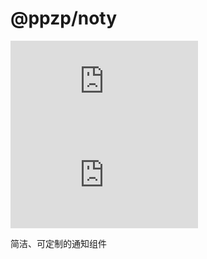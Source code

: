 # @ppzp/noty
[![license](https://img.shields.io/github/license/ppz-pro/noty.js)](https://github.com/ppz-pro/noty.js/blob/main/LICENSE)
[![release](https://img.shields.io/github/license/ppz-pro/noty.js)](https://github.com/ppz-pro/noty.js/releases)

简洁、可定制的通知组件